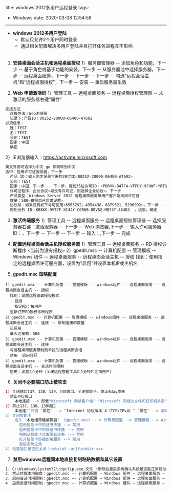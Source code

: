 title: windows 2012多用户远程登录
tags:
  - Windows
date: 2020-03-08 12:54:58
---
+ **windows 2012多用户登陆**
  - 默认只允许2个用户同时登录
  - 通过相关配置解决多用户登陆并且打开任务进程互不影响

###### 
<!--more-->

1. **安装桌面会话主机和远程桌面授权**
   1）服务器管理器 -- 添加角色和功能，下一步 -- 基于角色或基于功能的安装，下一步 -- 从服务器池中选择服务器，下一步 -- 远程桌面服务，下一步 -- 下一步 -- 下一步 -- 勾选"远程会话主机"和“远程桌面授权”，下一步 -- 安装 -- 重启服务器生效

2. **Web 申请激活码**
   1）管理工具 -- 远程桌面服务 -- 远程桌面授权管理器 -- 未激活的服务器右键"属性"
```bash 
连接方法
  连接方法：Web浏览器
  记录下:产品ID：00252-20000-06400-AT602
必须信息：
  姓：TEST
  名：TEST
  公司：TEST
  国家：中国
  确定
```
    
   2）IE浏览器输入：https://activate.microsoft.com
```bash
英文界面可选择为中文 go 即跳转到中文
选中：启用许可证服务器，下一步
  产品 ID：输入刚才记录下来的20位ID<00252-20000-06400-AT602> 
  公司：TEST
  国家：中国，下一步 -- 下一步，得到35位许可ID：<PDRVV-B47F4-VFPDY-9FHWF-YRTQV-DQDM7-JGR4Q> 单击：是
  许可证程序：企业协议<如没有许可证，则选择企业协议>，下一步
  产品类型：Windows Server 2012 远程桌面服务每用户客户端访问许可证
  数量：500<根据自己需求设置>
  协议号：如果没有如下号可使用<6565792，4954438，6879321，5296992>，下一步 -- 下一步
  得到另外 ID：KB8KG-9VT7F-XC4JY-CGR6B-8BV62-MB73Y-464D3  ，结束，确定
```

3. **激活终端服务**
   1）管理工具 -- 远程桌面服务 -- 远程桌面授权管理器 -- 选择服务器右键：激活服务器 -- 下一步 -- Web 浏览器,下一步 -- 输入许可服务器ID：<PDRVV-B47F4-VFPDY-9FHWF-YRTQV-DQDM7-JGR4Q>，下一步 -- 下一步 -- 下一步 -- 输入：<KB8KG-9VT7F-XC4JY-CGR6B-8BV62-MB73Y-464D3>,下一步 -- 完成

4. **配置远程桌面会话主机授权服务器**
   1）管理工具 -- 远程桌面服务 -- RD 授权诊断程序 <当前为没有授权>
   2）gpedit.msc -- 计算机配置 -- 管理模板 -- Windows 组件 -- 远程桌面服务 -- 远程桌面会话主机 -- 授权
    找到：使用指定的远程桌面许可服务器，设置为"启用"并设置本机IP或主机名


5. **gpedit.msc 策略配置**
```base 
1) gpedit.msc -- 计算机配置 -- 管理模板 -- windows组件 -- 远程桌面服务 -- 远程桌面会话主机 -- 授权
  找到：设置远程桌面授权模式
    启用
    指定RD：按用户
  重新打开RD授权诊断程序
2）gpedit.msc -- 计算机配置 -- 管理模板 -- windows组件 -- 远程桌面服务 -- 远程桌面会话主机 -- 连接 -- 限制连接的数量
  已启用
  最大连接数：500
3) gpedit.msc -- 计算机配置 -- 管理模板 -- windows组件 -- 远程桌面服务 -- 远程桌面会话主机 -- 连接
  将远程桌面服务限制到单独的远程桌面会话
  禁用  启用较好
4) gpedit.msc -- 计算机配置 -- 管理模板 -- windows组件 -- 远程桌面服务 -- 远程桌面会话主机 -- 会话时间限制
  启用：设置为1分钟（关闭远程管理工具后1分钟后注销用户）
```

6. **关闭不必要端口防止被攻击**
```bash
1) 关闭端口137、138、139、445端口、关闭智能卡。防止0day攻击
  禁止445端口
    本地连接 --> 卸载"Microsoft 网络客户端" "Microsoft 网络的文件和打印机共享" --> 重启系统生效
2) 禁止137、138、139端口
    本地连"”右键 "属性" --> "Internet 协议版本 4（TCP/IPv4）" "属性" --> 高级 --> WINS --> 选择 "禁用 TCP/IP 上的 NetBIOS(S)"
3) 关闭智能卡
    进入 "本地组策略编辑器" （gpedit.msc） --> 计算机配置 --> 管理模板 --> Windows组件 --> 智能卡
      启用智能卡中的证书传播 --> 禁用
      启用智能卡中的根证书传播 --> 禁用
      强制从智能卡读取所有证书 --> 禁用
      打开智能卡即插即用服务 --> 禁用
      重启系统生效
4) 检查端口是否已关闭：netstat -an|findstr xxx
```

7. **禁用windows远程同本地直接复制粘贴数据和其它设置**
```bash
1. C:\Windows\System32\rdpclip.exe 文件 <删除后重启系统确认系统是否能正常启动>
2. 禁止挂载本地磁盘：gpedit.msc –- 计算机配置 — Windows 组件 — 远程桌面服务 — 远程桌面会话主机 — 设备和资源重定向 ---（启用，所有不允许项） ；gpupdate
3. 启用会话时间限制：gpedit.msc –- 计算机配置 — Windows 组件 — 远程桌面服务 — 远程桌面会话主机 — 会话时间限制 -- "设置已中断的时间限制"、"设置RemoteApp回话的注销时间限制"
4. 启用会话时间限制：gpedit.msc –- 计算机配置 — Windows 组件 — 远程桌面服务 — 远程桌面会话主机 — 连接 - 将远程桌面服务用户限制到单独的远程桌面服务回话_启用
```


###### 
